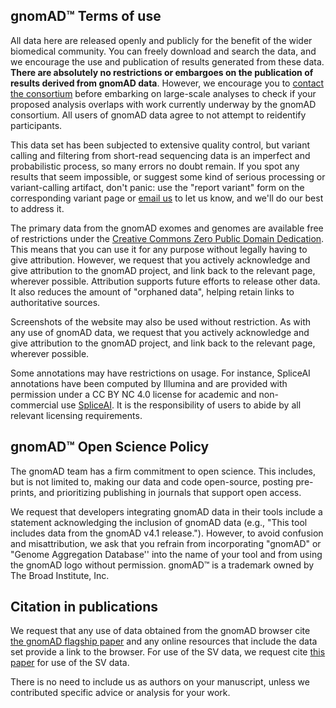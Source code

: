 ## gnomAD™ Terms of use

All data here are released openly and publicly for the benefit of the wider biomedical community. You can freely download and search the data, and we encourage the use and publication of results generated from these data. **There are absolutely no restrictions or embargoes on the publication of results derived from gnomAD data**. However, we encourage you to [contact the consortium](mailto:gnomad@broadinstitute.org) before embarking on large-scale analyses to check if your proposed analysis overlaps with work currently underway by the gnomAD consortium. All users of gnomAD data agree to not attempt to reidentify participants.

This data set has been subjected to extensive quality control, but variant calling and filtering from short-read sequencing data is an imperfect and probabilistic process, so many errors no doubt remain. If you spot any results that seem impossible, or suggest some kind of serious processing or variant-calling artifact, don't panic: use the "report variant" form on the corresponding variant page or [email us](mailto:gnomad@broadinstitute.org) to let us know, and we'll do our best to address it.

The primary data from the gnomAD exomes and genomes are available free of restrictions under the [Creative Commons Zero Public Domain Dedication](https://creativecommons.org/publicdomain/zero/1.0/). This means that you can use it for any purpose without legally having to give attribution. However, we request that you actively acknowledge and give attribution to the gnomAD project, and link back to the relevant page, wherever possible. Attribution supports future efforts to release other data. It also reduces the amount of "orphaned data", helping retain links to authoritative sources.

Screenshots of the website may also be used without restriction. As with any use of gnomAD data, we request that you actively acknowledge and give attribution to the gnomAD project, and link back to the relevant page, wherever possible.

Some annotations may have restrictions on usage. For instance, SpliceAI annotations have been computed by Illumina and are provided with permission under a CC BY NC 4.0 license for academic and non-commercial use [SpliceAI](https://github.com/Illumina/SpliceAI). It is the responsibility of users to abide by all relevant licensing requirements.

## gnomAD™ Open Science Policy

The gnomAD team has a firm commitment to open science. This includes, but is not limited to, making our data and code open-source, posting pre-prints, and prioritizing publishing in journals that support open access.

We request that developers integrating gnomAD data in their tools include a statement acknowledging the inclusion of gnomAD data (e.g., "This tool includes data from the gnomAD v4.1 release."). However, to avoid confusion and misattribution, we ask that you refrain from incorporating "gnomAD" or "Genome Aggregation Database'' into the name of your tool and from using the gnomAD logo without permission. gnomAD™ is a trademark owned by The Broad Institute, Inc.

## Citation in publications

We request that any use of data obtained from the gnomAD browser cite [the gnomAD flagship paper](https://broad.io/gnomad_lof) and any online resources that include the data set provide a link to the browser. For use of the SV data, we request cite [this paper](https://broad.io/gnomad_sv) for use of the SV data.

There is no need to include us as authors on your manuscript, unless we contributed specific advice or analysis for your work.

